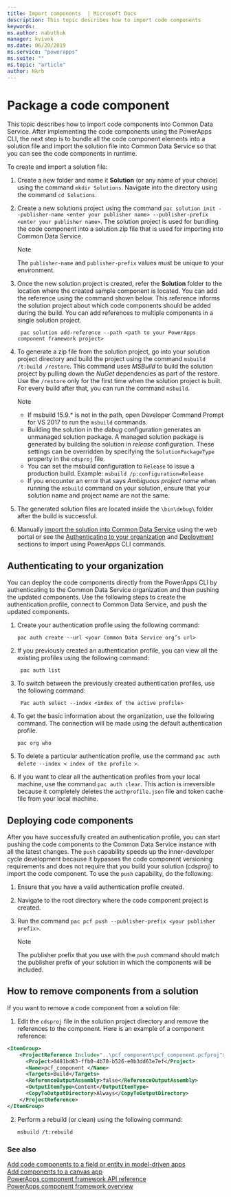 ```yaml
---
title: Import components  | Microsoft Docs
description: This topic describes how to import code components
keywords:
ms.author: nabuthuk
manager: kvivek
ms.date: 06/20/2019
ms.service: "powerapps"
ms.suite: ""
ms.topic: "article"
author: Nkrb
---
```


# Package a code component

This topic describes how to import code components into Common Data Service. After implementing the code components using the PowerApps CLI, the next step is to bundle all the code component elements into a solution file and import the solution file into Common Data Service so that you can see the code components in runtime.

To create and import a solution file:

1. Create a new folder and name it **Solution** (or any name of your choice) using the command `mkdir Solutions`. Navigate into the directory using the command `cd Solutions`.

2. Create a new solutions project using the command `pac solution init --publisher-name <enter your publisher name> --publisher-prefix <enter your publisher name>`. The solution project is used for bundling the code component into a solution zip file that is used for importing into Common Data Service.

   > [!NOTE]
   > The `publisher-name` and `publisher-prefix` values must be unique to your environment.
 
3. Once the new solution project is created, refer the **Solution** folder to the location where the created sample component is located. You can add the reference using the command shown below. This reference informs the solution project about which code components should be added during the build. You can add references to multiple components in a single solution project.

   ```CLI   
    pac solution add-reference --path <path to your PowerApps component framework project>
   ```

3. To generate a zip file from the solution project, go into your solution project directory and build the project using the command `msbuild /t:build /restore`. This command uses *MSBuild* to build the solution project by pulling down the *NuGet* dependencies as part of the restore. Use the `/restore` only for the first time when the solution project is built. For every build after that, you can run the command `msbuild`.


     <!--from editor: In the first list item, is the asterisk correct like that, or is it supposed to be part of an italics tag? -->

    > [!NOTE]
    > - If msbuild 15.9.* is not in the path, open Developer Command Prompt for VS 2017 to run the `msbuild` commands.
    > - Building the solution in the *debug* configuration generates an unmanaged solution package. A managed solution package is generated by building the solution in *release* configuration. These settings can be overridden by specifying the `SolutionPackageType` property in the `cdsproj` file.
    > - You can set the msbuild configuration to `Release` to issue a production build. Example: `msbuild /p:configuration=Release`
    > - If you encounter an error that says *Ambiguous project name* when running the `msbuild` command on your solution, ensure that your solution name and project name are not the same.

4. The generated solution files are located inside the `\bin\debug\` folder after the build is successful.
5. Manually [import the solution into Common Data Service](https://docs.microsoft.com/en-us/dynamics365/customer-engagement/customize/import-update-upgrade-solution) using the web portal or see the [Authenticating to your organization](#authenticating-to-your-organization) and [Deployment](#deploying-code-components) sections to import using PowerApps CLI commands.

## Authenticating to your organization

You can deploy the code components directly from the PowerApps CLI by authenticating to the Common Data Service organization and then pushing the updated components. Use the following steps to create the authentication profile, connect to Common Data Service, and push the updated components. 
 
1. Create your authentication profile using the following command: 
 
    ```CLI
    pac auth create --url <your Common Data Service org’s url> 
    ```
 
2. If you previously created an authentication profile, you can view all the existing profiles using the following command: 

   ```CLI
    pac auth list 
   ```
 
3. To switch between the previously created authentication profiles, use the following command: 
   
   ```CLI
    Pac auth select --index <index of the active profile>
    ``` 

4. To get the basic information about the organization, use the following command. The connection will be made using the default authentication profile. 

    ```CLI
    pac org who 
    ```
 
5. To delete a particular authentication profile, use the command `pac auth delete --index < index of the profile >`. 
6. If you want to clear all the authentication profiles from your local machine, use the command `pac auth clear`. This action is irreversible because it completely deletes the `authprofile.json` file and token cache file from your local machine. 

## Deploying code components 

After you have successfully created an authentication profile, you can start pushing the code components to the Common Data Service instance with all the latest changes. The `push` capability speeds up the inner-developer cycle development because it bypasses the code component versioning requirements and does not require that you build your solution (cdsproj) to import the code component. To use the `push` capability, do the following:

1. Ensure that you have a valid authentication profile created.
2. Navigate to the root directory where the code component project is created.
3. Run the command `pac pcf push --publisher-prefix <your publisher prefix>`.

   > [!NOTE]
   > The publisher prefix that you use with the `push` command should match the publisher prefix of your solution in which the components will be included.

## How to remove components from a solution

If you want to remove a code component from a solution file:

1.	Edit the `cdsproj` file in the solution project directory and remove the references to the component. Here is an example of a component reference:


<!--from editor: The following code block isn't indenting as it should on the review page. I haven't been able to correct it. It should indent like the block in step 2 below. -->


   ```XML
   <ItemGroup>
       <ProjectReference Include="..\pcf_component\pcf_component.pcfproj">
         <Project>0481bd83-ffb0-4b70-b526-e0b3dd63e7ef</Project>
         <Name>pcf_component </Name>
         <Targets>Build</Targets>
         <ReferenceOutputAssembly>false</ReferenceOutputAssembly>
         <OutputItemType>Content</OutputItemType>
         <CopyToOutputDirectory>Always</CopyToOutputDirectory>
       </ProjectReference>
   </ItemGroup>
   ```

2. Perform a rebuild (or clean) using the following command:
   
    ```CLI
    msbuild /t:rebuild
    ```

### See also

[Add code components to a field or entity in model-driven apps](add-custom-controls-to-a-field-or-entity.md)<br/>
[Add components to a canvas app](component-framework-for-canvas-apps.md#add-components-to-a-canvas-app)<br/>
[PowerApps component framework API reference](reference/index.md)<br/>
[PowerApps component framework overview](overview.md)
